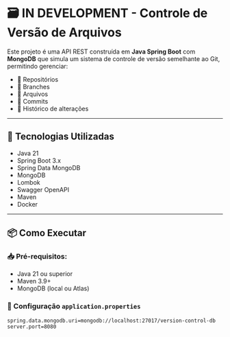 # 🗃️ IN DEVELOPMENT - Controle de Versão de Arquivos

Este projeto é uma API REST construída em **Java Spring Boot** com **MongoDB** que simula um sistema de controle de versão semelhante ao Git, permitindo gerenciar:

- 📁 Repositórios
- 🌿 Branches
- 📄 Arquivos
- 💾 Commits
- 📜 Histórico de alterações

---

## 📌 Tecnologias Utilizadas

- Java 21
- Spring Boot 3.x
- Spring Data MongoDB
- MongoDB
- Lombok
- Swagger OpenAPI
- Maven
- Docker

---

## 📦 Como Executar

### 📥 Pré-requisitos:

- Java 21 ou superior
- Maven 3.9+
- MongoDB (local ou Atlas)

### 🔧 Configuração `application.properties`

```properties
spring.data.mongodb.uri=mongodb://localhost:27017/version-control-db
server.port=8080
